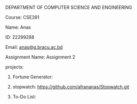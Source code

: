 DEPARTMENT OF COMPUTER SCIENCE AND ENGINEERING

Course: CSE391

Name: Anas

ID: 22299288

Email: anas@g.bracu.ac.bd

Assignment Name: Assignment 2

projects:

1. Fortune Generator:
 
2. stopwatch:  https://github.com/afrananas/Stopwatch.git

3. To-Do List:

